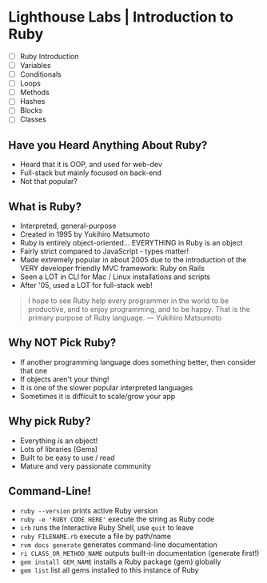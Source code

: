 # Lighthouse Labs | Introduction to Ruby

* [ ] Ruby Introduction
* [ ] Variables
* [ ] Conditionals
* [ ] Loops
* [ ] Methods
* [ ] Hashes
* [ ] Blocks
* [ ] Classes

## Have you Heard Anything About Ruby?

* Heard that it is OOP, and used for web-dev
* Full-stack but mainly focused on back-end
* Not that popular?

## What is Ruby?

* Interpreted, general-purpose
* Created in 1995 by Yukihiro Matsumoto
* Ruby is entirely object-oriented... EVERYTHING in Ruby is an object
* Fairly strict compared to JavaScript - types matter!
* Made extremely popular in about 2005 due to the introduction of the VERY developer friendly MVC framework: Ruby on Rails
* Seen a LOT in CLI for Mac / Linux installations and scripts
* After '05, used a LOT for full-stack web!

> I hope to see Ruby help every programmer in the world to be productive, and to enjoy programming, and to be happy. That is the primary purpose of Ruby language. — Yukihiro Matsumoto

## Why NOT Pick Ruby?

* If another programming language does something better, then consider that one
* If objects aren't your thing!
* It is one of the slower popular interpreted languages
* Sometimes it is difficult to scale/grow your app

## Why pick Ruby?

* Everything is an object!
* Lots of libraries (Gems)
* Built to be easy to use / read
* Mature and very passionate community

## Command-Line!

* `ruby --version` prints active Ruby version
* `ruby -e 'RUBY CODE HERE'` execute the string as Ruby code
* `irb` runs the Interactive Ruby Shell, use `quit` to leave
* `ruby FILENAME.rb` execute a file by path/name
* `rvm docs generate` generates command-line documentation
* `ri CLASS_OR_METHOD_NAME` outputs built-in documentation (generate first!)
* `gem install GEM_NAME` installs a Ruby package (gem) globally
* `gem list` list all gems installed to this instance of Ruby